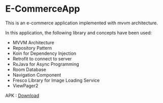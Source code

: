# E-CommerceApp

This is an e-commerce application implemented with mvvm architecture.

In this application, the following library and concepts have been used:
- MVVM Architecture
- Repository Pattern
- Koin for Dependency Injection
- Retrofit to connect to server
- RxJava for Async Programming
- Room Database
- Navigation Component
- Fresco Library for Image Loading Service
- ViewPager2

APK : [Download](https://www.dropbox.com/s/t7ye5il58jwe0pk/app.apk?dl=0)

